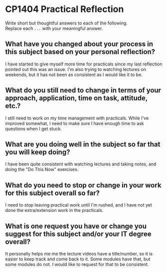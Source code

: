 # CP1404 Practical Reflection

Write short but thoughtful answers to each of the following.  
Replace each `...` with your meaningful answer.

## What have you changed about your process in this subject based on your personal reflection?

I have started to give myself more time for practicals since my last reflection pointed out this was an issue. I'm also
trying to watching lectures on weekends, but it has not been as consistent as I would like it to be.

## What do you still need to change in terms of your approach, application, time on task, attitude, etc.?

I still need to work on my time management with practicals. While I've improved somewhat, I need to make sure I have
enough time to ask questions when I get stuck.

## What are you doing well in the subject so far that you will keep doing?

I have been quite consistent with watching lectures and taking notes, and doing the "Do This Now" exercises.

## What do you need to stop or change in your work for this subject overall so far?

I need to stop leaving practical work until I'm rushed, and I have not yet done the extra/extension work in the
practicals.

## What is one request you have or change you suggest for this subject and/or your IT degree overall?

It personally helps me me the lecture videos have a title/number, so it is easier to keep track and come back to it.
Some modules have that, but some modules do not. I would like to request for that to be consistent.


